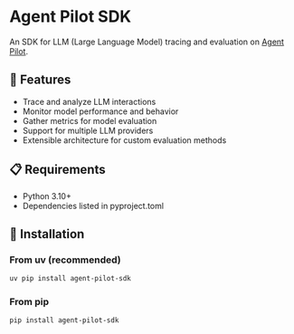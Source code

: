 # Agent Pilot SDK

An SDK for LLM (Large Language Model) tracing and evaluation on [Agent Pilot](https://console.volcengine.com/ark/region:ark+cn-beijing/autope/startup).

## 🚀 Features

- Trace and analyze LLM interactions
- Monitor model performance and behavior
- Gather metrics for model evaluation
- Support for multiple LLM providers
- Extensible architecture for custom evaluation methods

## 📋 Requirements

- Python 3.10+
- Dependencies listed in pyproject.toml

## 🔧 Installation

### From uv (recommended)

```bash
uv pip install agent-pilot-sdk
```

### From pip

```bash
pip install agent-pilot-sdk
```
